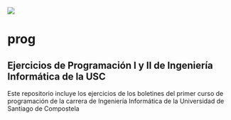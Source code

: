 ![](https://github.com/ACMCMC/prog/workflows/Compilar/badge.svg)
# prog
## Ejercicios de Programación I y II de Ingeniería Informática de la USC

Este repositorio incluye los ejercicios de los boletines del primer curso de programación de la carrera de Ingeniería Informática de la Universidad de Santiago de Compostela
